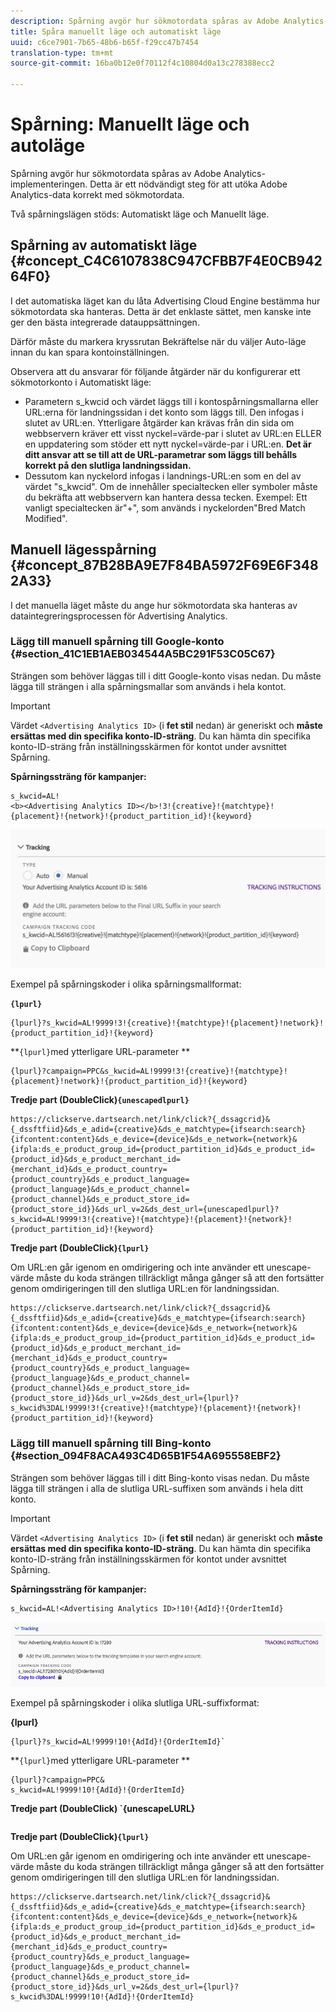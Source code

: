 ```yaml
---
description: Spårning avgör hur sökmotordata spåras av Adobe Analytics-implementeringen. Detta är ett nödvändigt steg för att utöka Adobe Analytics-data korrekt med sökmotordata.
title: Spåra manuellt läge och automatiskt läge
uuid: c6ce7901-7b65-48b6-b65f-f29cc47b7454
translation-type: tm+mt
source-git-commit: 16ba0b12e0f70112f4c10804d0a13c278388ecc2

---
```



# Spårning: Manuellt läge och autoläge

Spårning avgör hur sökmotordata spåras av Adobe Analytics-implementeringen. Detta är ett nödvändigt steg för att utöka Adobe Analytics-data korrekt med sökmotordata.

Två spårningslägen stöds: Automatiskt läge och Manuellt läge.

## Spårning av automatiskt läge {#concept_C4C6107838C947CFBB7F4E0CB94264F0}

I det automatiska läget kan du låta Advertising Cloud Engine bestämma hur sökmotordata ska hanteras. Detta är det enklaste sättet, men kanske inte ger den bästa integrerade datauppsättningen.

Därför måste du markera kryssrutan Bekräftelse när du väljer Auto-läge innan du kan spara kontoinställningen.


Observera att du ansvarar för följande åtgärder när du konfigurerar ett sökmotorkonto i Automatiskt läge:

* Parametern s_kwcid och värdet läggs till i kontospårningsmallarna eller URL:erna för landningssidan i det konto som läggs till. Den infogas i slutet av URL:en. Ytterligare åtgärder kan krävas från din sida om webbservern kräver ett visst nyckel=värde-par i slutet av URL:en ELLER en uppdatering som stöder ett nytt nyckel=värde-par i URL:en. **Det är ditt ansvar att se till att de URL-parametrar som läggs till behålls korrekt på den slutliga landningssidan.**
* Dessutom kan nyckelord infogas i landnings-URL:en som en del av värdet &quot;s_kwcid&quot;. Om de innehåller specialtecken eller symboler måste du bekräfta att webbservern kan hantera dessa tecken. Exempel: Ett vanligt specialtecken är&quot;+&quot;, som används i nyckelorden&quot;Bred Match Modified&quot;.

## Manuell lägesspårning {#concept_87B28BA9E7F84BA5972F69E6F3482A33}

I det manuella läget måste du ange hur sökmotordata ska hanteras av dataintegreringsprocessen för Advertising Analytics.

### Lägg till manuell spårning till Google-konto {#section_41C1EB1AEB034544A5BC291F53C05C67}

Strängen som behöver läggas till i ditt Google-konto visas nedan. Du måste lägga till strängen i alla spårningsmallar som används i hela kontot.

>[!IMPORTANT]
>
>Värdet `<Advertising Analytics ID>` (i **fet stil** nedan) är generiskt och **måste ersättas med din specifika konto-ID-sträng**. Du kan hämta din specifika konto-ID-sträng från inställningsskärmen för kontot under avsnittet Spårning.

**Spårningssträng för kampanjer:**

```
s_kwcid=AL! 
<b><Advertising Analytics ID></b>!3!{creative}!{matchtype}!{placement}!{network}!{product_partition_id}!{keyword}
```

![](assets/Google.png)

Exempel på spårningskoder i olika spårningsmallformat:

**`{lpurl}`**

```
{lpurl}?s_kwcid=AL!9999!3!{creative}!{matchtype}!{placement}!network}!{product_partition_id}!{keyword}
```

**`{lpurl}`med ytterligare URL-parameter **

```
{lpurl}?campaign=PPC&s_kwcid=AL!9999!3!{creative}!{matchtype}!{placement}!network}!{product_partition_id}!{keyword}
```

**Tredje part (DoubleClick)`{unescapedlpurl}`**

```
https://clickserve.dartsearch.net/link/click?{_dssagcrid}&{_dssftfiid}&ds_e_adid={creative}&ds_e_matchtype={ifsearch:search}{ifcontent:content}&ds_e_device={device}&ds_e_network={network}&{ifpla:ds_e_product_group_id={product_partition_id}&ds_e_product_id={product_id}&ds_e_product_merchant_id={merchant_id}&ds_e_product_country={product_country}&ds_e_product_language={product_language}&ds_e_product_channel={product_channel}&ds_e_product_store_id={product_store_id}}&ds_url_v=2&ds_dest_url={unescapedlpurl}?s_kwcid=AL!9999!3!{creative}!{matchtype}!{placement}!{network}!{product_partition_id}!{keyword}
```

**Tredje part (DoubleClick)`{lpurl}`**

Om URL:en går igenom en omdirigering och inte använder ett unescape-värde måste du koda strängen tillräckligt många gånger så att den fortsätter genom omdirigeringen till den slutliga URL:en för landningssidan.

```
https://clickserve.dartsearch.net/link/click?{_dssagcrid}&{_dssftfiid}&ds_e_adid={creative}&ds_e_matchtype={ifsearch:search}{ifcontent:content}&ds_e_device={device}&ds_e_network={network}&{ifpla:ds_e_product_group_id={product_partition_id}&ds_e_product_id={product_id}&ds_e_product_merchant_id={merchant_id}&ds_e_product_country={product_country}&ds_e_product_language={product_language}&ds_e_product_channel={product_channel}&ds_e_product_store_id={product_store_id}}&ds_url_v=2&ds_dest_url={lpurl}?s_kwcid%3DAL!9999!3!{creative}!{matchtype}!{placement}!{network}!{product_partition_id}!{keyword}
```

### Lägg till manuell spårning till Bing-konto {#section_094F8ACA493C4D65B1F54A695558EBF2}

Strängen som behöver läggas till i ditt Bing-konto visas nedan. Du måste lägga till strängen i alla de slutliga URL-suffixen som används i hela ditt konto.

>[!IMPORTANT]
>
>Värdet `<Advertising Analytics ID>` (i **fet stil** nedan) är generiskt och **måste ersättas med din specifika konto-ID-sträng**. Du kan hämta din specifika konto-ID-sträng från inställningsskärmen för kontot under avsnittet Spårning.

**Spårningssträng för kampanjer:**

```
s_kwcid=AL!<Advertising Analytics ID>!10!{AdId}!{OrderItemId} 
```

![](assets/Bing.png)

Exempel på spårningskoder i olika slutliga URL-suffixformat:

**{lpurl}**

```
{lpurl}?s_kwcid=AL!9999!10!{AdId}!{OrderItemId}`
```

**`{lpurl}`med ytterligare URL-parameter **

```
{lpurl}?campaign=PPC&
s_kwcid=AL!9999!10!{AdId}!{OrderItemId}
```

**Tredje part (DoubleClick) `{unescapeLURL}**

```https://clickserve.dartsearch.net/link/click?{_dssagcrid}&{_dssftfiid}&ds_e_adid={creative}&ds_e_matchtype={ifsearch:search}{ifcontent:content}&ds_e_device={device}&ds_e_network={network}&{ifpla:ds_e_product_group_id={product_partition_id}&ds_e_product_id={product_id}&ds_e_product_merchant_id={merchant_id}&ds_e_product_country={product_country}&ds_e_product_language={product_language}&ds_e_product_channel={product_channel}&ds_e_product_store_id={product_store_id}}&ds_url_v=2&ds_dest_url={unescapedlpurl}?s_kwcid=AL!9999!10!{AdId}!{OrderItemId}

```

**Tredje part (DoubleClick)`{lpurl}`**

Om URL:en går igenom en omdirigering och inte använder ett unescape-värde måste du koda strängen tillräckligt många gånger så att den fortsätter genom omdirigeringen till den slutliga URL:en för landningssidan.

```
https://clickserve.dartsearch.net/link/click?{_dssagcrid}&{_dssftfiid}&ds_e_adid={creative}&ds_e_matchtype={ifsearch:search}{ifcontent:content}&ds_e_device={device}&ds_e_network={network}&{ifpla:ds_e_product_group_id={product_partition_id}&ds_e_product_id={product_id}&ds_e_product_merchant_id={merchant_id}&ds_e_product_country={product_country}&ds_e_product_language={product_language}&ds_e_product_channel={product_channel}&ds_e_product_store_id={product_store_id}}&ds_url_v=2&ds_dest_url={lpurl}?s_kwcid%3DAL!9999!10!{AdId}!{OrderItemId}
```
